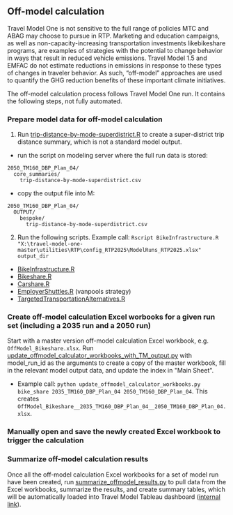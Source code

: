 ## Off-model calculation

Travel Model One is not sensitive to the full range of policies MTC and ABAG may choose to pursue in RTP. Marketing and education campaigns, as well as non-capacity-increasing transportation investments likebikeshare programs, are examples of strategies with the potential to change behavior in ways that result in reduced vehicle emissions. Travel Model 1.5 and EMFAC do not estimate reductions in emissions in response to these types of changes in traveler behavior. As such, “off-model” approaches are used to quantify the GHG reduction benefits of these important climate initiatives.

The off-model calculation process follows Travel Model One run. It contains the following steps, not fully automated.
    
### Prepare model data for off-model calculation

1. Run [trip-distance-by-mode-superdistrict.R](https://github.com/BayAreaMetro/travel-model-one/tree/master/utilities/bespoke-requests/trip-distance-by-mode-superdistrict) to create a super-district trip distance summary, which is not a standard model output. 
  * run the script on modeling server where the full run data is stored:
  ```
  2050_TM160_DBP_Plan_04/
    core_summaries/
      trip-distance-by-mode-superdistrict.csv
  ```
  * copy the output file into M:
  ```
  2050_TM160_DBP_Plan_04/
    OUTPUT/
      bespoke/
        trip-distance-by-mode-superdistrict.csv
  ```
 
2. Run the following scripts. Example call: `Rscript BikeInfrastructure.R "X:\travel-model-one-master\utilities\RTP\config_RTP2025\ModelRuns_RTP2025.xlsx" output_dir`
  * [BikeInfrastructure.R](BikeInfrastructure.R)
  * [Bikeshare.R](Bikeshare.R)
  * [Carshare.R](Carshare.R)
  * [EmployerShuttles.R](EmployerShuttles.R) (vanpools strategy)
  * [TargetedTransportationAlternatives.R](TargetedTransportationAlternatives.R)

### Create off-model calculation Excel worbooks for a given run set (including a 2035 run and a 2050 run)

Start with a master version off-model calculation Excel workbook, e.g. `OffModel_Bikeshare.xlsx`.
Run [update_offmodel_calculator_workbooks_with_TM_output.py](update_offmodel_calculator_workbooks_with_TM_output.py) with model_run_id as the arguments to create a copy of the master workbook, fill in the relevant model output data, and update the index in "Main Sheet".
  * Example call: `python update_offmodel_calculator_workbooks.py bike_share 2035_TM160_DBP_Plan_04 2050_TM160_DBP_Plan_04`. This creates `OffModel_Bikeshare__2035_TM160_DBP_Plan_04__2050_TM160_DBP_Plan_04.xlsx`.

### Manually open and save the newly created Excel workbook to trigger the calculation

### Summarize off-model calculation results

Once all the off-model calculation Excel workbooks for a set of model run have been created, run [summarize_offmodel_results.py](summarize_offmodel_results.py) to pull data from the Excel workbooks, summarize the results, and create summary tables, which will be automatically loaded into Travel Model Tableau dashboard ([internal link](https://10ay.online.tableau.com/#/site/metropolitantransportationcommission/views/across_RTP2025_runs/EmissionsandOff-model)). 
